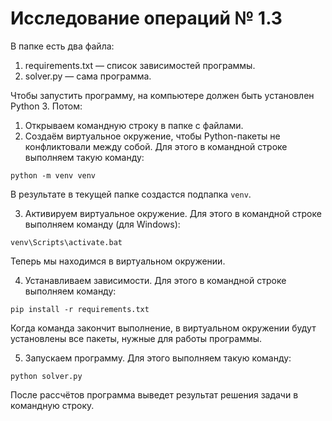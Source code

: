 # Исследование операций № 1.3

В папке есть два файла:
1. requirements.txt — список зависимостей программы.
2. solver.py — сама программа.

Чтобы запустить программу, на компьютере должен быть установлен Python 3. Потом:
1. Открываем командную строку в папке с файлами.
2. Создаём виртуальное окружение, чтобы Python-пакеты не конфликтовали между собой. Для этого в командной строке выполняем такую команду:
```
python -m venv venv
```
В результате в текущей папке создастся подпапка `venv`.

3. Активируем виртуальное окружение. Для этого в командной строке выполняем команду (для Windows):
```
venv\Scripts\activate.bat
```
Теперь мы находимся в виртуальном окружении.

4. Устанавливаем зависимости. Для этого в командной строке выполняем команду:
```
pip install -r requirements.txt
```
Когда команда закончит выполнение, в виртуальном окружении будут установлены все пакеты, нужные для работы программы.

5. Запускаем программу. Для этого выполняем такую команду:
```
python solver.py
```
После рассчётов программа выведет результат решения задачи в командную строку.
